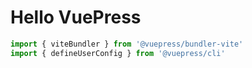 # Hello VuePress

```js
import { viteBundler } from '@vuepress/bundler-vite'
import { defineUserConfig } from '@vuepress/cli'
```